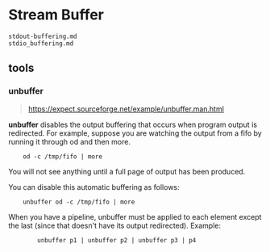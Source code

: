 # Stream Buffer

```{toctree}
stdout-buffering.md
stdio_buffering.md
```


## tools

### unbuffer
> https://expect.sourceforge.net/example/unbuffer.man.html



**unbuffer** disables the output buffering that occurs when program output is redirected. For example, suppose you are watching the output from a fifo by running it through od and then more.

```
    od -c /tmp/fifo | more
```

You will not see anything until a full page of output has been produced.

You can disable this automatic buffering as follows:



```
    unbuffer od -c /tmp/fifo | more
```

When you have a pipeline, unbuffer must be applied to each element except the last (since that doesn't have its output redirected). Example:

```
        unbuffer p1 | unbuffer p2 | unbuffer p3 | p4
```



